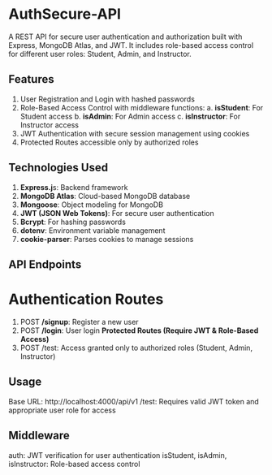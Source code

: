 # AuthSecure-API

A REST API for secure user authentication and authorization built with Express, MongoDB Atlas, and JWT. It includes role-based access control for different user roles: Student, Admin, and Instructor.

## Features
1. User Registration and Login with hashed passwords
2. Role-Based Access Control with middleware functions:
     a. **isStudent**: For Student access
     b. **isAdmin**: For Admin access
     c. **isInstructor**: For Instructor access
3. JWT Authentication with secure session management using cookies
4. Protected Routes accessible only by authorized roles

## Technologies Used
1. **Express.j**s: Backend framework
2. **MongoDB Atlas**: Cloud-based MongoDB database
3. **Mongoose**: Object modeling for MongoDB
4. **JWT (JSON Web Tokens)**: For secure user authentication
5. **Bcrypt**: For hashing passwords
6. **dotenv**: Environment variable management
7. **cookie-parser**: Parses cookies to manage sessions

## API Endpoints
# Authentication Routes
1. POST **/signup**: Register a new user
2. POST **/login**: User login
**Protected Routes (Require JWT & Role-Based Access)**
1. POST /test: Access granted only to authorized roles (Student, Admin, Instructor)

## Usage
Base URL: http://localhost:4000/api/v1
/test: Requires valid JWT token and appropriate user role for access

## Middleware
auth: JWT verification for user authentication
isStudent, isAdmin, isInstructor: Role-based access control
